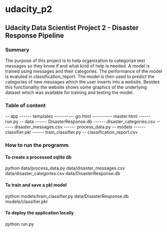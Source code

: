 # udacity_p2
## Udacity Data Scientist Project 2 - Disaster Response Pipeline

### Summary
The purpose of this project is to help organization to categorize text messages so they know if and what kind of help is needed. 
A model is trained using messages and their categories. The performance of the model is evaluted in classification_report. 
The model is then used to predict the categories of new messages which the user inserts into a website. 
Besides this functionality the website shows some graphics of the underlying dataset which was available for training and testing the model. 

### Table of content

-- app
------ templates
---------- go.html
---------- master.html
------ run.py
-- data
------ DisasterResponse.db
------ disaster_categories.csv
------ disaster_messages.csv
------ process_data.py
-- models
------ classifier.pkl
------ train_classifier.py
-- classification_report.csv


### How to run the programm
#### To create a processed sqlite db
python data/process_data.py data/disaster_messages.csv data/disaster_categories.csv data/DisasterResponse.db
#### To train and save a pkl model
python models/train_classifier.py data/DisasterResponse.db models/classifier.pkl
#### To deploy the application locally
python run.py
